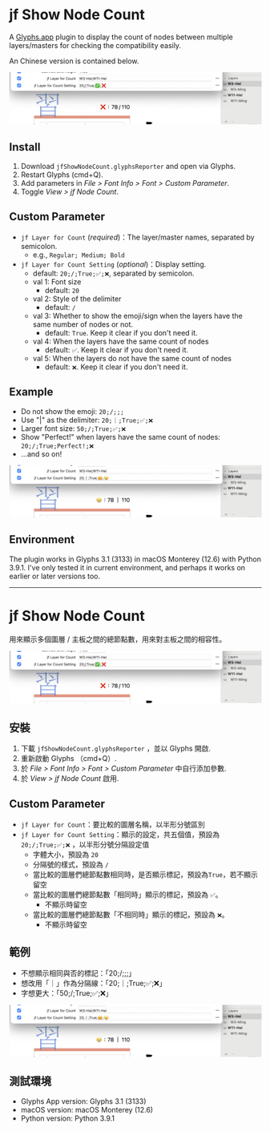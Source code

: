 # jf Show Node Count

A [Glyphs.app](https://glyphsapp.com/) plugin to display the count of nodes between multiple layers/masters for checking the compatibility easily.

An Chinese version is contained below.

![](default.png)

## Install

1. Download `jfShowNodeCount.glyphsReporter` and open via Glyphs.
2. Restart Glyphs (cmd+Q).
3. Add parameters in *File > Font Info > Font > Custom Parameter*.
4. Toggle *View > jf Node Count*.

## Custom Parameter

- `jf Layer for Count` (*required*)：The layer/master names, separated by semicolon.
  - e.g., `Regular; Medium; Bold`
- `jf Layer for Count Setting` (*optional*)：Display setting.
  - default: `20;/;True;✅;❌`, separated by semicolon.
  - val 1: Font size
      - default: `20`
  - val 2: Style of the delimiter
      - default: `/`
  - val 3: Whether to show the emoji/sign when the layers have the same number of nodes or not.
      - default: `True`. Keep it clear if you don't need it.
  - val 4: When the layers have the same count of nodes
      - default: `✅`. Keep it clear if you don't need it.
  - val 5: When the layers do not have the same count of nodes
      - default: `❌`. Keep it clear if you don't need it.

## Example

- Do not show the emoji: `20;/;;;`
- Use "|" as the delimiter: `20;｜;True;✅;❌`
- Larger font size: `50;/;True;✅;❌`
- Show "Perfect!" when layers have the same count of nodes: `20;/;True;Perfect!;❌`
- ...and so on!


![](customized.png)

## Environment

The plugin works in Glyphs 3.1 (3133) in macOS Monterey (12.6) with Python 3.9.1. I've only tested it in current environment, and perhaps it works on earlier or later versions too.


***


# jf Show Node Count

用來顯示多個圖層 / 主板之間的總節點數，用來對主板之間的相容性。

![](default.png)

## 安裝

1. 下載 `jfShowNodeCount.glyphsReporter` ，並以 Glyphs 開啟.
2. 重新啟動 Glyphs （cmd+Q）.
3. 於 *File > Font Info > Font > Custom Parameter* 中自行添加參數.
4. 於 *View > jf Node Count* 啟用.


## Custom Parameter

- `jf Layer for Count`：要比較的圖層名稱，以半形分號區別
- `jf Layer for Count Setting`：顯示的設定，共五個值，預設為 `20;/;True;✅;❌` ，以半形分號分隔設定值
	- 字體大小，預設為 `20`
    - 分隔號的樣式，預設為 `/`
    - 當比較的圖層們總節點數相同時，是否顯示標記，預設為`True`，若不顯示留空
    - 當比較的圖層們總節點數「相同時」顯示的標記，預設為 `✅`。
      - 不顯示時留空
    - 當比較的圖層們總節點數「不相同時」顯示的標記，預設為 `❌`。
      - 不顯示時留空

## 範例

- 不想顯示相同與否的標記：「20;/;;;」
- 想改用「｜」作為分隔線：「20;｜;True;✅;❌」
- 字想更大：「50;/;True;✅;❌」

![](customized.png)

## 測試環境

- Glyphs App version: Glyphs 3.1 (3133)
- macOS version: macOS Monterey (12.6)
- Python version: Python 3.9.1